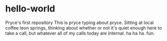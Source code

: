 # hello-world
Pryce's first repository
This is pryce typing about pryce. Sitting at local coffee leon springs, thinking about whether or not it's quiet enough here to take a call, but whatever all of my calls today are internal. ha ha ha. fun.
